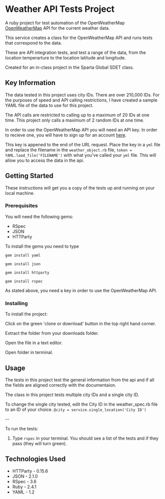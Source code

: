 # Weather API Tests Project

A ruby project for test automation of the OpenWeatherMap [OpenWeatherMap](https://openweathermap.org/) API for the current weather data. 

This service creates a class for the OpenWeatherMap API and runs tests that correspond to the data.

These are API integration tests, and test a range of the data, from the location temperarture to the location latitude and longitude.

Created for an in-class project in the Sparta Global SDET class.  


## Key Information
The data tested in this project uses city IDs. There are over 210,000 IDs. For the purposes of speed and API calling restrictions, I have created a sample YAML file of the data to use for this project. 

The API calls are restricted to calling up to a maximum of 20 IDs at one time. This project only calls a maximum of 2 random IDs at one time. 

In order to use the OpenWeatherMap API you will need an API key. In order to recieve one, you will have to sign up for an account [here](https://home.openweathermap.org/users/sign_up). 

This key is appened to the end of the URL request. Place the key in a `yml` file and replace the filename in the `weather_object.rb` file, 
`token = YAML.load_file('FILENAME')` with what you've called your `yml` file. This will allow you to access the data in the api.


## Getting Started
These instructions will get you a copy of the tests up and running on your local machine.

### Prerequisites
You will need the following gems:

* RSpec
* JSON
* HTTParty

To install the gems you need to type

 `gem install yaml`
 
 `gem install json`
 
 `gem install httparty`
 
 `gem install rspec`

As stated above, you need a key in order to use the OpenWeatherMap API. 

### Installing
To install the project:

Click on the green 'clone or download' button in the top right hand corner.

Extract the folder from your downloads folder.

Open the file in a text editor.

Open folder in terminal.

## Usage


The tests in this project test the general information from the api and if all the fields are aligned correctly with the documentaion.

The class in this project tests multiple city IDs and a single city ID.

To change the single city tested, edit the City ID in the weather_spec.rb file to an ID of your choice.
  `@city = service.single_location('City ID')`
  
--  

To run the tests: 

1. Type `rspec` in your terminal. You should see a list of the tests and if they pass (they will turn green).


## Technologies Used
* HTTParty - 0.15.6
* JSON - 2.1.0
* RSpec - 3.6
* Ruby - 2.4.1
* YAML - 1.2